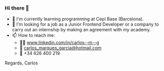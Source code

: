 ### Hi there 👋

- 🌱 I'm currently learning programming at Cepi Base (Barcelona).
- 👯 I'm looking for a job as a Junior Frontend Developer or a company to carry out an internship by making an agreement with my academy.
- 📫 How to reach me: 
     - :man_technologist: www.linkedin.com/in/carlos--m--g
     - :envelope_with_arrow: carlos_marques_garcia@hotmail.com
     - :iphone: +34 626 400 219
 
  
 Regards, Carlos

